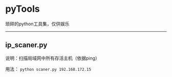 # pyTools
琐碎的python工具集，仅供娱乐

---

## ip_scaner.py

说明：扫描局域网中所有存活主机（依据ping）

用法： ```python scaner.py 192.168.172.15```
